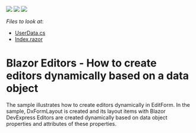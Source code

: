 <!-- default badges list -->
![](https://img.shields.io/endpoint?url=https://codecentral.devexpress.com/api/v1/VersionRange/509137432/22.1.3%2B)
[![](https://img.shields.io/badge/Open_in_DevExpress_Support_Center-FF7200?style=flat-square&logo=DevExpress&logoColor=white)](https://supportcenter.devexpress.com/ticket/details/T1099616)
[![](https://img.shields.io/badge/📖_How_to_use_DevExpress_Examples-e9f6fc?style=flat-square)](https://docs.devexpress.com/GeneralInformation/403183)
<!-- default badges end -->
<!-- default file list -->
*Files to look at*:

* [UserData.cs](./CS/DxBlazorApplication1/Data/UserData.cs)
* [Index.razor](./CS/DxBlazorApplication1/Pages/Index.razor)
<!-- default file list end -->
# Blazor Editors - How to create editors dynamically based on a data object

<p>The sample illustrates how to create editors dynamically in EditForm. In the sample, DxFormLayout is created and its layout items with Blazor DevExpress Editors are created dynamically based on data object properties and attributes of these properties.</p>



